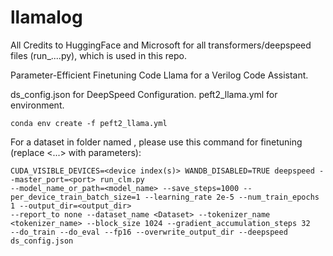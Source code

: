 # llamalog
All Credits to HuggingFace and Microsoft for all transformers/deepspeed files (run_....py), which is used in this repo.

Parameter-Efficient Finetuning Code Llama for a Verilog Code Assistant.

ds_config.json for DeepSpeed Configuration.
peft2_llama.yml for environment.
```
conda env create -f peft2_llama.yml
```
For a dataset in folder named <Dataset>, please use this command for finetuning (replace <...> with parameters):
```
CUDA_VISIBLE_DEVICES=<device index(s)> WANDB_DISABLED=TRUE deepspeed --master_port=<port> run_clm.py
--model_name_or_path=<model_name> --save_steps=1000 --per_device_train_batch_size=1 --learning_rate 2e-5 --num_train_epochs 1 --output_dir=<output_dir>
--report_to none --dataset_name <Dataset> --tokenizer_name <tokenizer_name> --block_size 1024 --gradient_accumulation_steps 32
--do_train --do_eval --fp16 --overwrite_output_dir --deepspeed ds_config.json
```
